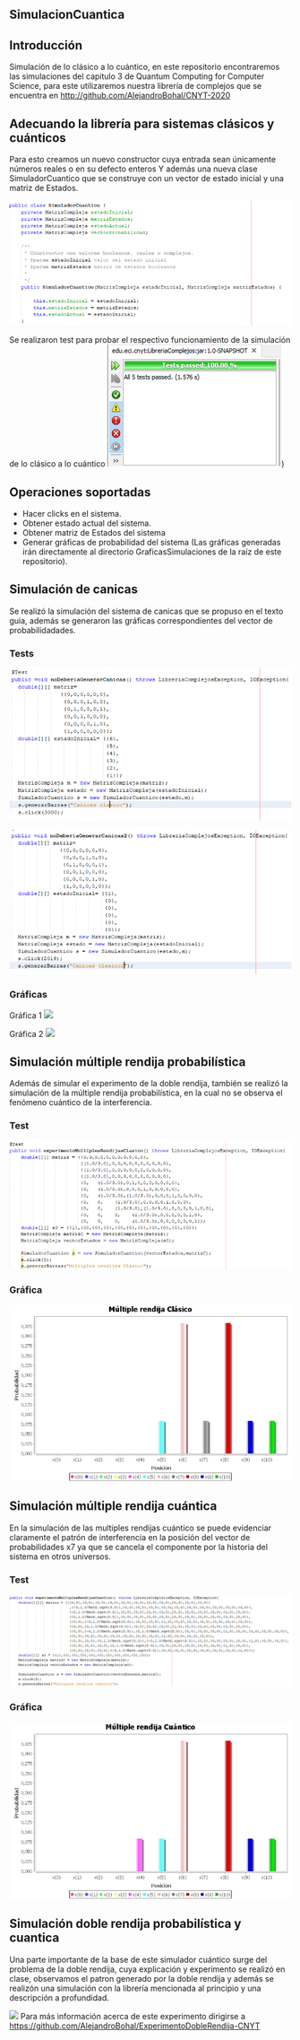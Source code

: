## SimulacionCuantica

## Introducción

Simulación de lo clásico a lo cuántico, en este repositorio encontraremos las simulaciones del capitulo 3 de Quantum Computing for Computer Science, para este utilizaremos nuestra librería de complejos que se encuentra en http://github.com/AlejandroBohal/CNYT-2020

## Adecuando la librería para sistemas clásicos y cuánticos

Para esto creamos un nuevo constructor cuya entrada sean únicamente números reales o en su defecto enteros
Y además una nueva clase SimuladorCuantico que se construye con un vector de estado inicial y una matriz de Estados.

![](https://raw.githubusercontent.com/AlejandroBohal/SimulacionCuantica/master/GraficasSimulaciones/ConstructorSimulador.png)

Se realizaron test para probar el respectivo funcionamiento de la simulación de lo clásico a lo cuántico
![](https://raw.githubusercontent.com/AlejandroBohal/SimulacionCuantica/master/GraficasSimulaciones/pruebas.png))
## Operaciones soportadas

  - Hacer clicks en el sistema.
  - Obtener estado actual del sistema.
  - Obtener matriz de Estados del sistema
  - Generar gráficas de probabilidad del sistema (Las gráficas generadas irán directamente al directorio GraficasSimulaciones de la raíz de este repositorio).

## Simulación de canicas
Se realizó la simulación del sistema de canicas que se propuso en el texto guia, además se generaron las gráficas correspondientes del vector de probabilidadades.

### Tests

![](https://raw.githubusercontent.com/AlejandroBohal/SimulacionCuantica/master/GraficasSimulaciones/canicas.png)

![](https://raw.githubusercontent.com/AlejandroBohal/SimulacionCuantica/master/GraficasSimulaciones/canicas2.png)
 
### Gráficas
Gráfica 1
![](https://raw.githubusercontent.com/AlejandroBohal/SimulacionCuantica/master/GraficasSimulaciones/Canicas%20cl%C3%A1sico.jpg)

Gráfica 2
![](https://raw.githubusercontent.com/AlejandroBohal/SimulacionCuantica/master/GraficasSimulaciones/Canicas%20cl%C3%A1sico2.jpg)

## Simulación múltiple rendija probabilística

Además de simular el experimento de la doble rendija, también se realizó la simulación de la múltiple rendija probabilística, en la cual no se observa el fenómeno cuántico de la interferencia.

### Test
![](https://github.com/AlejandroBohal/SimulacionCuantica/blob/master/GraficasSimulaciones/rendijasclasico.png)

### Gráfica

![](https://raw.githubusercontent.com/AlejandroBohal/SimulacionCuantica/master/GraficasSimulaciones/M%C3%BAltiple%20rendija%20Cl%C3%A1sico.jpg)

## Simulación múltiple rendija cuántica

En la simulación de las multiples rendijas cuántico se puede evidenciar claramente el patrón de interferencia en la posición del vector de probabilidades x7 ya que se cancela el componente por la historia del sistema en otros universos. 

### Test
![](https://raw.githubusercontent.com/AlejandroBohal/SimulacionCuantica/master/GraficasSimulaciones/rendijascuantico.png)

### Gráfica

![](https://raw.githubusercontent.com/AlejandroBohal/SimulacionCuantica/master/GraficasSimulaciones/M%C3%BAltiple%20rendija%20Cu%C3%A1ntico.jpg)

## Simulación doble rendija probabilística y cuantica
Una parte importante de la base de este simulador cuántico surge del problema de la doble rendija, cuya explicación y experimento se realizó en clase, observamos el patron generado por la doble rendija y además se realizón una simulación con la librería mencionada al principio y una descripción a profundidad.

![](https://raw.githubusercontent.com/andresro30/ExperimentoDobleRendija-CNYT/master/imagenes/1.png)
Para más información acerca de este experimento dirigirse a
https://github.com/AlejandroBohal/ExperimentoDobleRendija-CNYT



